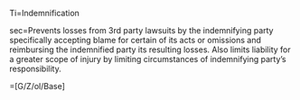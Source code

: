 Ti=Indemnification

sec=Prevents losses from 3rd party lawsuits by the indemnifying party specifically accepting blame for certain of its acts or omissions and reimbursing the indemnified party its resulting losses. Also limits liability for a greater scope of injury by limiting circumstances of indemnifying party’s responsibility.

=[G/Z/ol/Base]
